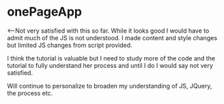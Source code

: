# onePageApp

<--Not very satisfied with this so far.  While it looks good I would have to admit much of the JS is not understood.  I made content and style changes but limited JS changes from script provided.

I think the tutorial is valuable but I need to study more of the code and the tutorial to fully understand her process and until I do I would say not very satisfied.

Will continue to personalize to broaden my understanding of JS, JQuery, the process etc.


